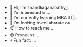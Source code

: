 - 👋 Hi, I’m anandhaganapathy_u
- 👀 I’m interested in ...
- 🌱 I’m currently learning MBA (IT)...
- 💞️ I’m looking to collaborate on ...
- 📫 How to reach me ...
- 😄 Pronouns: ...
- ⚡ Fun fact: ...

<!---
aathy004/aathy004 is a ✨ special ✨ repository because its `README.md` (this file) appears on your GitHub profile.
You can click the Preview link to take a look at your changes.
--->
